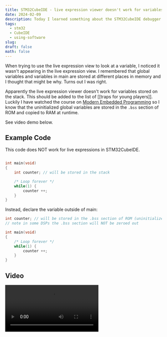 ```yaml
---
title: STM32CubeIDE - live expression viewer doesn't work for variables stored on the stack
date: 2024-02-09
description: Today I learned something about the STM32CubeIDE debugger
tags:
  - stm32
  - CubeIDE
  - using-software
slug: 
draft: false
math: false
---
```


When trying to use the live expression view to look at a variable, I noticed it wasn't appearing in the live expression view. I remembered that global variables and variables in main are stored at different places in memory and I thought that might be why. Turns out I was right. 

Apparently the live expression viewer doesn't work for variables stored on the stack. This should be added to the list of [[traps for young players]]. Luckily I have watched the course on [Modern Embedded Programming](https://notes.maroukis.net/200-Courses/221-Modern-Embedded/C221-L13-Startup+Code+Part-1+What+is+startup+code+and+how+the+CPU+gets+from+reset+to+main+%E2%9C%85) so I know that the uninitialized global variables are stored in the `.bss` section of ROM and copied to RAM at runtime.

See video demo below.

## Example Code

This code does NOT work for live expressions in STM32CubeIDE.
```c

int main(void)
{
	int counter; // will be stored in the stack 

    /* Loop forever */
	while(1) {
		counter ++;
	}
}
```

Instead, declare the variable outside of main:
```c
int counter; // will be stored in the .bss section of ROM (uninitialized), copied to RAM at runtime
// note in some DSPs the .bss section will NOT be zeroed out

int main(void)
{
    /* Loop forever */
	while(1) {
		counter ++;
	}
}

``` 
## Video

![](attachments/cubeIDE-live-expressions.mov)